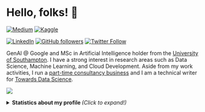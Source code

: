 # Hello, folks! :wave:

[![Medium](https://img.shields.io/badge/medium-%2312100E.svg?&style=for-the-badge&logo=medium&logoColor=white)](https://towardsdatascience.com/@pierpaoloippolito28)
[![Kaggle](https://img.shields.io/badge/kaggle-%2320BEFF.svg?&style=for-the-badge&logo=kaggle&logoColor=white)](https://www.kaggle.com/pierpaolo28)

[![LinkedIn][linkedin-shield]][linkedin-url]
[![GitHub followers](https://img.shields.io/github/followers/pierpaolo28.svg?style=social&label=Follow&maxAge=2592000)](https://github.com/pierpaolo28?tab=followers)
[![Twitter Follow](https://img.shields.io/twitter/follow/Pier_Paolo_28.svg?style=social)](https://twitter.com/Pier_Paolo_28)  


GenAI @ Google and MSc in Artificial Intelligence holder from the [University of Southampton](https://www.southampton.ac.uk/). I have a strong interest in research areas such as Data Science, Machine Learning, and Cloud Development. Aside from my work activities, I run a [part-time consultancy business](https://ppiconsulting.dev/) and I am a technical writer for [Towards Data Science](https://towardsdatascience.com/@pierpaoloippolito28).

![](https://github.com/pierpaolo28/pierpaolo28/blob/master/timeline.gif)

<details>
  <summary> <b> Statistics about my profile </b> <i> (Click to expand!)</i> </summary>
  
  [![Github Stats By pierpaolo28](https://github-readme-stats.vercel.app/api?username=pierpaolo28&hide=prs&show_icons=true&title_color=fff&icon_color=79ff97&text_color=9f9f9f&bg_color=151515)]()
  [![Github Langs By pierpaolo28](https://github-readme-stats.vercel.app/api/top-langs/?username=pierpaolo28&layout=compact&show_icons=true&title_color=fff&icon_color=79ff97&text_color=9f9f9f&bg_color=151515)]()
---

[linkedin-shield]: https://img.shields.io/badge/-LinkedIn-black.svg?style=flat-square&logo=linkedin&colorB=555
[linkedin-url]: https://www.linkedin.com/in/pierpaolo28/
